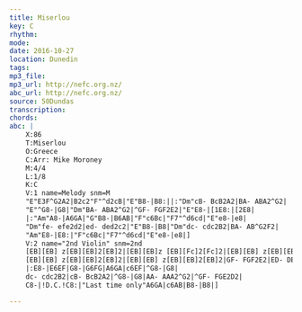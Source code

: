 ```yaml
---
title: Miserlou
key: C
rhythm: 
mode:
date: 2016-10-27
location: Dunedin
tags:
mp3_file:
mp3_url: http://nefc.org.nz/
abc_url: http://nefc.org.nz/
source: 50Dundas
transcription:
chords: 
abc: |
    X:86
    T:Miserlou
    O:Greece
    C:Arr: Mike Moroney
    M:4/4
    L:1/8
    K:C
    V:1 name=Melody snm=M
    "E"E3F^G2A2|B2c2"F"^d2cB|"E"B8-|B8:||:"Dm"cB- BcB2A2|BA- ABA2^G2|
    "E"^G8-|G8|"Dm"BA- ABA2^G2|^GF- FGF2E2|"E"E8-|[1E8:|[2E8|
    |:"Am"A8-|A6GA|"G"B8-|B6AB|"F"c6Bc|"F7"^d6cd|"E"e8-|e8|
    "Dm"fe- efe2d2|ed- ded2c2|"E"B8-|B8|"Dm"dc- cdc2B2|BA- AB^G2F2|
    "Am"E8-|E8:|"F"c6Bc|"F7"^d6cd|"E"e8-|e8|]
    V:2 name="2nd Violin" snm=2nd
    [EB][EB] z[EB][EB]2[EB]2|[EB][EB]z [EB][Fc]2[Fc]2|[EB][EB] z[EB][EB]2[EB]2|[EB][EB] z[EB][EB]2[EB]2:||:FE- EFE2D2|GF- FGF2E2|
    [EB][EB] z[EB][EB]2[EB]2|[EB][EB] z[EB][EB]2[EB]2|GF- FGF2E2|ED- DED2E2|[EB][EB] z[EB][EB]2[EB]2|[1[EB][EB] z[EB][EB]2[EB]2:|[2zE ^DE F^F G^G|
    |:E8-|E6EF|G8-|G6FG|A6GA|c6EF|^G8-|G8|
    dc- cdc2B2|cB- BcB2A2|^G8-|G8|AA- AAA2^G2|^GF- FGE2D2|
    C8-|!D.C.!C8:|"Last time only"A6GA|c6AB|B8-|B8|]

---
```

